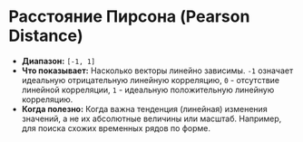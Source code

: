 # Расстояние Пирсона (Pearson Distance)

* **Диапазон:** `[-1, 1]`
* **Что показывает:** Насколько векторы линейно зависимы. `-1` означает идеальную отрицательную линейную корреляцию, `0` - отсутствие линейной корреляции, `1` - идеальную положительную линейную корреляцию.
* **Когда полезно:** Когда важна тенденция (линейная) изменения значений, а не их абсолютные величины или масштаб. Например, для поиска схожих временных рядов по форме.
